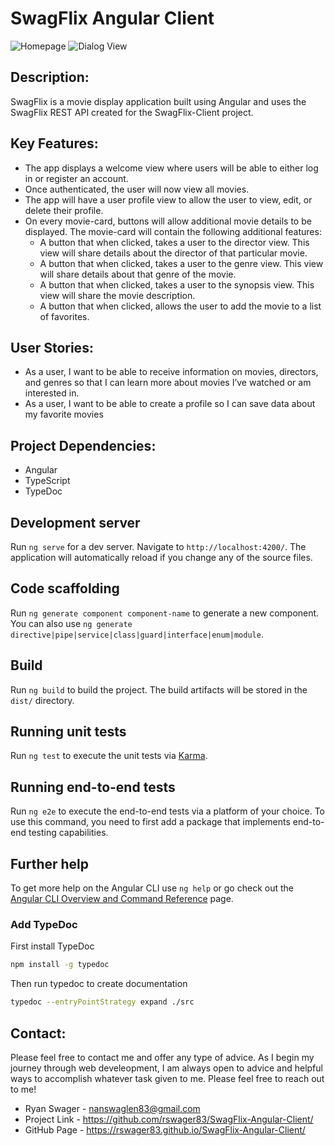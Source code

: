 # SwagFlix Angular Client

![Homepage](src/assets/img/Homescreen.png)
![Dialog View](src/assets/img/Homescreen2.png)

## Description:

SwagFlix is a movie display application built using Angular and uses the SwagFlix REST API created for the SwagFlix-Client project.

## Key Features:

- The app displays a welcome view where users will be able to either log in or register an account.
- Once authenticated, the user will now view all movies.
- The app will have a user profile view to allow the user to view, edit, or delete their profile.
- On every movie-card, buttons will allow additional movie details to be displayed. The movie-card will contain the following additional features:
  - A button that when clicked, takes a user to the director view. This view will share details about the director of that particular movie.
  - A button that when clicked, takes a user to the genre view. This view will share details about that genre of the movie.
  - A button that when clicked, takes a user to the synopsis view. This view will share the movie description.
  - A button that when clicked, allows the user to add the movie to a list of favorites.

## User Stories:

- As a user, I want to be able to receive information on movies, directors, and genres so that I
can learn more about movies I’ve watched or am interested in.
- As a user, I want to be able to create a profile so I can save data about my favorite movies

## Project Dependencies:

- Angular
- TypeScript
- TypeDoc

## Development server

Run `ng serve` for a dev server. Navigate to `http://localhost:4200/`. The application will automatically reload if you change any of the source files.

## Code scaffolding

Run `ng generate component component-name` to generate a new component. You can also use `ng generate directive|pipe|service|class|guard|interface|enum|module`.

## Build

Run `ng build` to build the project. The build artifacts will be stored in the `dist/` directory.

## Running unit tests

Run `ng test` to execute the unit tests via [Karma](https://karma-runner.github.io).

## Running end-to-end tests

Run `ng e2e` to execute the end-to-end tests via a platform of your choice. To use this command, you need to first add a package that implements end-to-end testing capabilities.

## Further help

To get more help on the Angular CLI use `ng help` or go check out the [Angular CLI Overview and Command Reference](https://angular.io/cli) page.

### Add TypeDoc 
First install TypeDoc <br>

``` bash 
npm install -g typedoc 
```

Then run typedoc to create documentation <br>

``` bash 
typedoc --entryPointStrategy expand ./src 
```

## Contact:
Please feel free to contact me and offer any type of advice. As I begin my journey through web develeopment, I am always open to advice and helpful ways to accomplish whatever task given to me. Please feel free to reach out to me!
- Ryan Swager - nanswaglen83@gmail.com
- Project Link - https://github.com/rswager83/SwagFlix-Angular-Client/
- GitHub Page -  https://rswager83.github.io/SwagFlix-Angular-Client/
